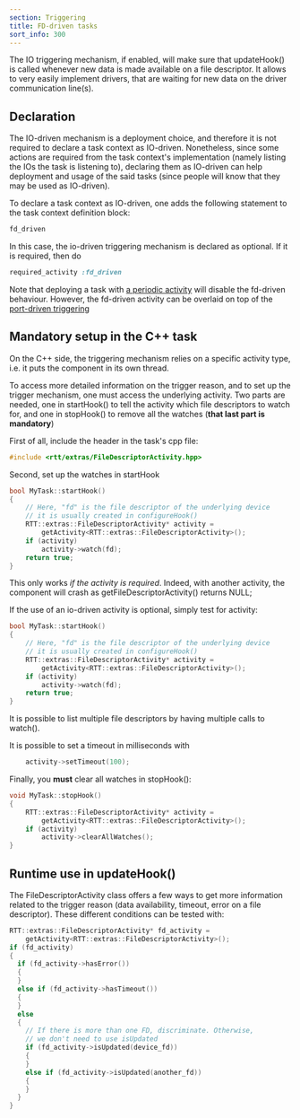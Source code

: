 ```yaml
---
section: Triggering
title: FD-driven tasks
sort_info: 300
---
```


The IO triggering mechanism, if enabled, will make sure that updateHook() is
called whenever new data is made available on a file descriptor. It allows to
very easily implement drivers, that are waiting for new data on the driver
communication line(s).

Declaration
-----------
The IO-driven mechanism is a deployment choice, and therefore it is not required
to declare a task context as IO-driven. Nonetheless, since some actions are
required from the task context's implementation (namely listing the IOs the task
is listening to), declaring them as IO-driven can help deployment and usage of
the said tasks (since people will know that they may be used as IO-driven).

To declare a task context as IO-driven, one adds the following statement to the
task context definition block:

~~~ ruby
fd_driven
~~~

In this case, the io-driven triggering mechanism is declared as optional. If it
is required, then do

~~~ ruby
required_activity :fd_driven
~~~

Note that deploying a task with [a periodic activity](periodic.html) will
disable the fd-driven behaviour. However, the fd-driven activity can be overlaid
on top of the [port-driven triggering](ports.html)

Mandatory setup in the C++ task
-----------------------------

On the C++ side, the triggering mechanism relies on a specific activity type,
i.e. it puts the component in its own thread.

To access more detailed information on the trigger reason, and to set up the
trigger mechanism, one must access the underlying activity. Two parts are
needed, one in startHook() to tell the activity which file descriptors to watch
for, and one in stopHook() to remove all the watches (**that last part is
mandatory**)

First of all, include the header in the task's cpp file:

~~~ cpp
#include <rtt/extras/FileDescriptorActivity.hpp>
~~~

Second, set up the watches in startHook

~~~ cpp
bool MyTask::startHook()
{
    // Here, "fd" is the file descriptor of the underlying device
    // it is usually created in configureHook()
    RTT::extras::FileDescriptorActivity* activity =
        getActivity<RTT::extras::FileDescriptorActivity>();
    if (activity)
        activity->watch(fd);
    return true;
}
~~~

This only works *if the activity is required*. Indeed, with another activity,
the component will crash as getFileDescriptorActivity() returns NULL;

If the use of an io-driven activity is optional, simply test for activity:

~~~ cpp
bool MyTask::startHook()
{
    // Here, "fd" is the file descriptor of the underlying device
    // it is usually created in configureHook()
    RTT::extras::FileDescriptorActivity* activity =
        getActivity<RTT::extras::FileDescriptorActivity>();
    if (activity)
        activity->watch(fd);
    return true;
}
~~~

It is possible to list multiple file descriptors by having multiple calls to
watch(). 

It is possible to set a timeout in milliseconds with

~~~ cpp
    activity->setTimeout(100);
~~~

Finally, you **must** clear all watches in stopHook():

~~~ cpp
void MyTask::stopHook()
{
    RTT::extras::FileDescriptorActivity* activity =
        getActivity<RTT::extras::FileDescriptorActivity>();
    if (activity)
        activity->clearAllWatches();
}
~~~

Runtime use in updateHook()
---------------------------

The FileDescriptorActivity class offers a few ways to get more information
related to the trigger reason (data availability, timeout, error on a file
descriptor). These different conditions can be tested with:

~~~ cpp
RTT::extras::FileDescriptorActivity* fd_activity =
    getActivity<RTT::extras::FileDescriptorActivity>();
if (fd_activity)
{
  if (fd_activity->hasError())
  {
  }
  else if (fd_activity->hasTimeout())
  {
  }
  else
  {
    // If there is more than one FD, discriminate. Otherwise,
    // we don't need to use isUpdated
    if (fd_activity->isUpdated(device_fd))
    {
    }
    else if (fd_activity->isUpdated(another_fd))
    {
    }
  }
}
~~~

